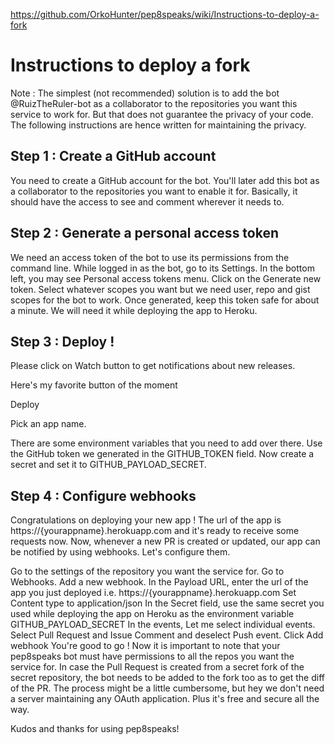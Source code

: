 https://github.com/OrkoHunter/pep8speaks/wiki/Instructions-to-deploy-a-fork
# Instructions to deploy a fork

Note : The simplest (not recommended) solution is to add the bot @RuizTheRuler-bot as a collaborator to the repositories you want this service to work for. But that does not guarantee the privacy of your code. The following instructions are hence written for maintaining the privacy.

## Step 1 : Create a GitHub account
You need to create a GitHub account for the bot. You'll later add this bot as a collaborator to the repositories you want to enable it for. Basically, it should have the access to see and comment wherever it needs to.

## Step 2 : Generate a personal access token
We need an access token of the bot to use its permissions from the command line. While logged in as the bot, go to its Settings. In the bottom left, you may see Personal access tokens menu. Click on the Generate new token. Select whatever scopes you want but we need user, repo and gist scopes for the bot to work. Once generated, keep this token safe for about a minute. We will need it while deploying the app to Heroku.

## Step 3 : Deploy !
Please click on Watch button to get notifications about new releases.

Here's my favorite button of the moment

Deploy

Pick an app name. 

There are some environment variables that you need to add over there. Use the GitHub token we generated in the GITHUB_TOKEN field. Now create a secret and set it to GITHUB_PAYLOAD_SECRET.

## Step 4 : Configure webhooks
Congratulations on deploying your new app ! The url of the app is https://{yourappname}.herokuapp.com and it's ready to receive some requests now. Now, whenever a new PR is created or updated, our app can be notified by using webhooks. Let's configure them.

Go to the settings of the repository you want the service for.
Go to Webhooks. Add a new webhook.
In the Payload URL, enter the url of the app you just deployed i.e. https://{yourappname}.herokuapp.com
Set Content type to application/json
In the Secret field, use the same secret you used while deploying the app on Heroku as the environment variable GITHUB_PAYLOAD_SECRET
In the events, Let me select individual events.
Select Pull Request and Issue Comment and deselect Push event.
Click Add webhook
You're good to go !
Now it is important to note that your pep8speaks bot must have permissions to all the repos you want the service for. In case the Pull Request is created from a secret fork of the secret repository, the bot needs to be added to the fork too as to get the diff of the PR. The process might be a little cumbersome, but hey we don't need a server maintaining any OAuth application. Plus it's free and secure all the way.

Kudos and thanks for using pep8speaks!
